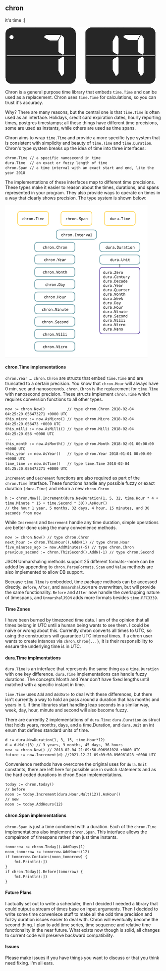 ## chron
it's time :]

![](https://github.com/dustinevan/chron/blob/master/chron.png "chron")

Chron is a general purpose time library that embeds `time.Time` and can be used as a replacement. Chron uses `time.Time` for calculations, so you can trust it's accuracy.

Why? There are many reasons, but the central one is that `time.Time` is often used as an interface. Holidays, credit card expiration dates, hourly reporting times, postgres timestamps; all these things have different time precisions, some are used as instants, while others are used as time spans. 

Chron aims to wrap `time.Time` and provide a more specific type system that is consistent with simplicity and beauty of `time.Time` and `time.Duration`. Chron's type system breaks up the idea of time into three interfaces: 
```golang
chron.Time // a specific nanosecond in time
dura.Time  // an exact or fuzzy length of time
chron.Span // a time interval with an exact start and end, like the year 2018
```
The implementations of these interfaces map to different time precisions. These types make it easier to reason about the times, durations, and spans represented in your program. They also provide ways to operate on times in a way that clearly shows precision. The type system is shown below:

![](https://github.com/dustinevan/chron/blob/master/typesystem.png "type system")

#### chron.Time implementations

`chron.Year` ... `chron.Chron` are structs that embed `time.Time` and are truncated to a certain precision. You know that `chron.Hour` will always have 0 min, sec and nanoseconds. `chron.Chron` is the replacement for `time.Time` with nanosecond precision. These structs implement `chron.Time` which requires conversion functions to all other types.
```golang
now := chron.Now()          // type chron.Chron 2018-02-04 04:25:20.056473271 +0000 UTC
this_micro := now.AsMicro() // type chron.Micro 2018-02-04 04:25:20.056473 +0000 UTC
this_milli := now.AsMilli() // type chron.Milli 2018-02-04 04:25:20.056 +0000 UTC
...
this_month := now.AsMonth() // type chron.Month 2018-02-01 00:00:00 +0000 UTC
this_year := now.AsYear()   // type chron.Year 2018-01-01 00:00:00 +0000 UTC
time_time := now.AsTime()   // type time.Time 2018-02-04 04:25:20.056473271 +0000 UTC
```
`Increment` and `Decrement` functions are also required as part of the `chron.Time` interface. These functions handle any possible fuzzy or exact duration `(dura.Time)` and return a new `chron.Chron`
```golang
h := chron.Now().Increment(dura.NewDuration(1, 5, 32, time.Hour * 4 + time.Minute * 15 + time.Second * 30)).AsHour()
// the hour 1 year, 5 months, 32 days, 4 hour, 15 minutes, and 30 seconds from now
```
While `Increment` and `Decrement` handle any time duration, simple operations are better done using the many convenience methods. 
```golang
now := chron.Now() // type chron.Chron 
next_hour := chron.ThisHour().AddN(1) // type chron.Hour
five_minutes_ago := now.AddMinutes(-5) // type chron.Chron
previous_second := chron.ThisSecond().AddN(-1) // type chron.Second
```
JSON Unmarshaling methods support 25 different formats--more can be added by appending to `chron.ParseFormats`. `Scan` and `Value` methods are also implemented to allow DB support. 

Becuase `time.Time` is embedded, time package methods can be accessed directly. `Before`, `After`, and `UnmarshalJSON` are overwritten, but will provide the same functionality. `Before` and `After` now handle the overlapping nature of timespans, and `UnmarshalJSON` adds more formats besides `time.RFC3339`.     

#### Time Zones
I have been burned by timezoned time data. I am of the opinion that all times belong in UTC until a human being wants to see them. I could be naive or wrong about this. Currently chron converts all times to UTC, so using the constructors will guarantee UTC internal times. If a chron user wants to create intances via `chron.Chron{...}`, it is their responsibility to ensure the underlying time is in UTC. 

#### dura.Time implmentations
`dura.Time` is an interface that represents the same thing as a `time.Duration` with one key difference. `dura.Time` implementations can handle fuzzy durations. The concepts Month and Year don't have fixed lengths until matched with a specific instant in time. 

`time.Time` uses `Add` and `AddDate` to deal with these differences, but there isn't currently a way to hold an pass around a duration that has months and years in it. If time libraries start handling leap seconds in a similar way, week, day, hour, minute and second will also become fuzzy. 

There are currently 2 implementations of `dura.Time`: `dura.Duration` as struct that holds years, months, days, and a time.Duration, and `dura.Unit` an int enum that defines standard units of time. 
```golang
d := dura.NewDuration(1, 3, 15, time.Hour*12)
d = d.Mult(3) // 3 years, 9 months, 45 days, 36 hours
now := chron.Now() // 2018-02-04 21:09:50.096961028 +0000 UTC
future := now.Increment(d) //2021-12-21 09:09:50.096961028 +0000 UTC
```
Convenience methods have overcome the original uses for `dura.Unit` constants, there are left here for possible use in switch statements and as the hard coded durations in chron.Span implementations. 
```golang
today := chron.today()
// before 
noon := today.Increment(dura.Hour.Mult(12)).AsHour()
// new
noon := today.AddHours(12)
```
#### chron.Span implementations
`chron.Span` is just a time combined with a duration. Each of the `chron.Time` implementations also implement `chron.Span`. This interface allows the compairson of timespans rather than just time instants. 
```golang
tomorrow := chron.Today().AddDays(1)
noon_tomorrow := tomorrow.AddHours(12)
if tomorrow.Contains(noon_tomorrow) {
    fmt.Println(:])
}
if chron.Today().Before(tomorrow) {
    fmt.Println(:])
}
```

#### Future Plans
I actually set out to write a scheduler, then I decided I needed a library that could output a stream of times base on input arguments. Then I decided to write some time conveniece stuff to make all the odd time precision and fuzzy duration issues easier to deal with. Chron will eventually become the second thing. I plan to add time series, time sequence and relative time functionality in the near future. What exists now though is solid, all changes to current code will preserve backward compatibility. 

#### Issues
Please make issues if you have things you want to discuss or that you think need fixing. I'm all ears.  

